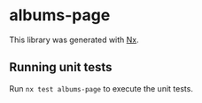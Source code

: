 # albums-page

This library was generated with [Nx](https://nx.dev).

## Running unit tests

Run `nx test albums-page` to execute the unit tests.
